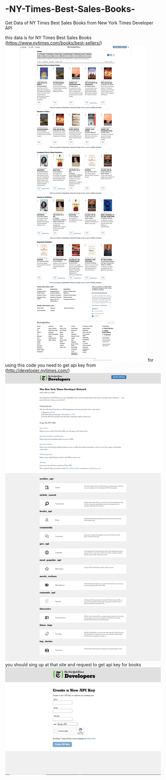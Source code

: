 # -NY-Times-Best-Sales-Books-
Get Data of NY Times Best Sales Books from New York Times Developer API

this data is for NY Times Best Sales Books (https://www.nytimes.com/books/best-sellers/)
![NY-Times-Best-Sales-Books](https://github.com/alisharifi2000/-NY-Times-Best-Sales-Books-/blob/master/Best%20Sellers%20-%20The%20New%20York%20Times.png)
for using this code you need to get api key from (http://developer.nytimes.com/)
![NY Times Developers](https://github.com/alisharifi2000/-NY-Times-Best-Sales-Books-/blob/master/API%20Gallery%20-%20NYT%20Developers%20Network%20.png)
you should sing up at that site and request to get api key for books
![api for books](https://github.com/alisharifi2000/-NY-Times-Best-Sales-Books-/blob/master/api.png)

